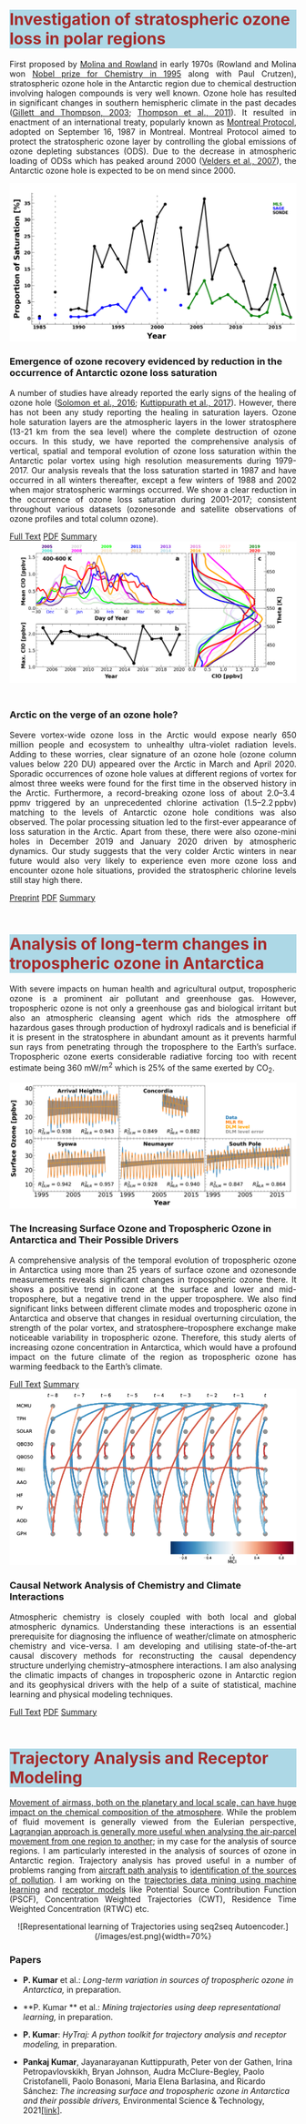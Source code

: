 <!--
.. title: Research
.. slug: research
.. date: 2020-05-07 05:52:47 UTC+05:30
.. tags: 
.. category: 
.. link: 
.. description: 
.. type: text
.. hidetitle: True
-->

<style type="text/css">
  p a {
  text-decoration: underline;
}

  .row-eq-height {
  display: -webkit-box;
  display: -webkit-flex;
  display: -ms-flexbox;
  display: flex;
}

</style>


<!--For Altmetric badges-->
<script type='text/javascript' src='https://d1bxh8uas1mnw7.cloudfront.net/assets/embed.js'></script>
	
<!--For Dimensions badges-->
<script async src="https://badge.dimensions.ai/badge.js" charset="utf-8"></script>

<h1 style="background-color: #ADD8E6; color:#A52A2A">Investigation of stratospheric ozone loss in polar regions</h1>

<p align='justify'>
First proposed by <a href="https://www.nature.com/articles/249810a0" style="text-decoration: underline">Molina and Rowland</a> in early 1970s (Rowland and Molina won <a href="https://www.nobelprize.org/prizes/chemistry/1995/summary/" style="text-decoration: underline">Nobel prize for Chemistry in 1995</a> along with Paul Crutzen), stratospheric ozone hole in the Antarctic region due to chemical destruction involving halogen compounds is very well known. Ozone hole has resulted in significant changes in southern hemispheric climate in the past decades (<a href="https://science.sciencemag.org/content/302/5643/273.full" style="text-decoration: underline">Gillett and Thompson, 2003</a>; <a href="https://www.nature.com/articles/ngeo1296">Thompson et al., 2011</a>). It resulted in enactment of an international treaty, popularly known as <a href="https://ozone.unep.org/treaties/montreal-protocol">Montreal Protocol</a>, adopted on September 16, 1987 in Montreal. Montreal Protocol aimed to protect the stratospheric ozone layer by controlling the global emissions of ozone depleting substances (ODS). Due to the decrease in atmospheric loading of ODSs which has peaked around 2000 (<a href="https://www.pnas.org/content/104/12/4814">Velders et al., 2007</a>), the Antarctic ozone hole is expected to be on mend since 2000. 
</p>

<div class="row row-cols-1 row-cols-sm-1 row-cols-md-1 row-cols-lg-2">

<div class="col mb-4 row-eq-height">
<div class="card">
<img class="card-img-top" src="/images/sonde11.png">
<div class="card-body">
<h3 class="card-title" align="left">Emergence of ozone recovery evidenced by reduction in the occurrence of Antarctic ozone loss saturation</h3>
<p class="card-text" align='justify'>A number of studies have already reported the early signs of the healing of ozone hole (<a href="https://science.sciencemag.org/content/353/6296/269.full">Solomon et al., 2016</a>; <a href="https://www.nature.com/articles/s41598-017-00722-7">Kuttippurath et al., 2017</a>). However, there has not been any study reporting the healing in saturation layers. Ozone hole saturation layers are the atmospheric layers in the lower stratosphere (13-21 km from the sea level) where the complete destruction of ozone occurs. In this study, we have reported the comprehensive analysis of vertical, spatial and temporal evolution of ozone loss saturation within the Antarctic polar vortex using high resolution measurements during 1979-2017. Our analysis reveals that the loss saturation started in 1987 and have occurred in all winters thereafter, except a few winters of 1988 and 2002 when major stratospheric warmings occurred. We show a clear reduction in the occurrence of ozone loss saturation during 2001-2017; consistent throughout various datasets (ozonesonde and satellite observations of ozone profiles and total column ozone). </p>
      
<span>
<a href="http://www.nature.com/articles/s41612-018-0052-6" class="btn btn-primary">Full Text</a>  
<a href="https://www.nature.com/articles/s41612-018-0052-6.pdf" class="btn btn-primary">PDF</a> 
<a href="/images/posters/NPJ_01.png" class="btn btn-primary">Summary</a> 
</span>

</div>
</div>
</div>

<div class="col mb-4 row-eq-height">
<div class="card">
<img class="card-img-top" src="/images/clo.png">
<div class="card-body">
<h3 class="card-title" align="left"><br/>Arctic on the verge of an ozone hole? <br/></h3>
<p class="card-text" align='justify'>  Severe vortex-wide ozone loss in the Arctic would expose nearly 650 million people and ecosystem to unhealthy ultra-violet radiation levels. Adding to these worries, clear signature of an ozone hole (ozone column values below 220 DU) appeared over the Arctic in March and April 2020. Sporadic occurrences of ozone hole values at different regions of vortex for almost three weeks were found for the first time in the observed history in the Arctic. Furthermore, a record-breaking ozone loss of about 2.0–3.4 ppmv triggered by an unprecedented chlorine activation (1.5–2.2 ppbv) matching to the levels of Antarctic ozone hole conditions was also observed. The polar processing situation led to the first-ever appearance of loss saturation in the Arctic. Apart from these, there were also ozone-mini holes in December 2019 and January 2020 driven by atmospheric dynamics. Our study suggests that the very colder Arctic winters in near future would also very likely to experience even more ozone loss and encounter ozone hole situations, provided the stratospheric chlorine levels still stay high there. </p>
      
<span>
<a href="https://acp.copernicus.org/preprints/acp-2020-1313/" class="btn btn-primary">Preprint</a>  
<a href="https://acp.copernicus.org/preprints/acp-2020-1313/acp-2020-1313.pdf" class="btn btn-primary">PDF</a> 
<a href="/images/posters/ACP_01.png" class="btn btn-primary">Summary</a> 
</span>

</div>
</div>
</div>

</div>

<BR>

<h1 style="background-color: #ADD8E6; color:#A52A2A">Analysis of long-term changes in tropospheric ozone in Antarctica</h1>

<p align='justify'>
With severe impacts on human health and agricultural output, tropospheric ozone is a prominent air pollutant and greenhouse gas. However, tropospheric ozone is not only a greenhouse gas and
biological irritant but also an atmospheric cleansing agent which rids the atmosphere off hazardous gases through production of hydroxyl radicals and is beneficial if it is present in the stratosphere in abundant amount as it prevents harmful sun rays from penetrating through the troposphere to the Earth’s surface. Tropospheric ozone exerts considerable radiative forcing too with recent estimate being 360 mW/m<sup>2</sup> which is 25% of the same exerted by CO<sub>2</sub>.</p>

<div class="row row-cols-1 row-cols-sm-1 row-cols-md-1 row-cols-lg-2">

<div class="col mb-4 row-eq-height">
<div class="card">
<img class="card-img-top" src="/images/dlm.png">
<div class="card-body">
<h3 class="card-title" align="left">The Increasing Surface Ozone and Tropospheric Ozone in Antarctica and Their Possible Drivers</h3>
<p class="card-text" align='justify'>A comprehensive analysis of the temporal evolution of tropospheric ozone in Antarctica using more than 25 years of surface ozone and ozonesonde measurements reveals significant changes in tropospheric ozone there. It shows a positive trend in ozone at the surface and lower and mid-troposphere, but a negative trend in the upper troposphere. We also find significant links between different climate modes and tropospheric ozone in Antarctica and observe that changes in residual overturning circulation, the strength of the polar vortex, and stratosphere–troposphere exchange make noticeable variability in tropospheric ozone. Therefore, this study alerts of increasing ozone concentration in Antarctica, which would have a profound impact on the future climate of the region as tropospheric ozone has warming feedback to the Earth’s climate. </p>
      
<span>
<a href="https://pubs.acs.org/doi/10.1021/acs.est.0c08491" class="btn btn-primary">Full Text</a>  
<a href="/images/posters/EST_01.png" class="btn btn-primary">Summary</a> 
</span>

</div>
</div>
</div>

<div class="col mb-4 row-eq-height">
<div class="card">
<img class="card-img-top" src="/images/causal.png">
<div class="card-body">
<h3 class="card-title" align="left">Causal Network Analysis of Chemistry and Climate Interactions <br/></h3>
<p class="card-text" align='justify'>  Atmospheric chemistry is closely coupled with both local and global atmospheric dynamics. Understanding these interactions is an essential prerequisite for diagnosing the influence of weather/climate on atmospheric chemistry and vice-versa. I am developing and utilising state-of-the-art causal discovery methods for reconstructing the causal dependency structure underlying chemistry–atmosphere interactions. I am also analysing the climatic impacts of changes in tropospheric ozone in Antarctic region and its geophysical drivers with the help of a suite of statistical, machine learning and physical modeling techniques.</p>

<span>
<a href="https://doi.org/10.1039/D1EM00383F" class="btn btn-primary">Full Text</a>  
<a href="https://pubs.rsc.org/en/content/articlepdf/2022/EM/D1EM00383F?page=search" class="btn btn-primary">PDF</a> 
<a href="/images/posters/Causal_01.png" class="btn btn-primary">Summary</a> 
</span>

</div>
</div>
</div>

</div>

<br/>

<h1 style="background-color: #ADD8E6; color:#A52A2A">Trajectory Analysis and Receptor Modeling</h1>

<p align='justify'>
<a href="https://linkinghub.elsevier.com/retrieve/pii/S0169809511002948">Movement of airmass, both on the planetary and local scale, can have huge impact on the chemical composition of the atmosphere</a>. While the problem of fluid movement is generally viewed from the Eulerian perspective, <a href="https://www.atmos-chem-phys.net/15/7877/2015/">Lagrangian approach is generally more useful when analysing the air-parcel movement from one region to another</a>; in my case for the analysis of source regions. I am particularly interested in the analysis of sources of ozone in Antarctic region. Trajectory analysis has proved useful in a number of problems ranging from <a href="https://arc.aiaa.org/doi/abs/10.2514/1.G000537?journalCode=jgcd">aircraft path analysis</a> to <a href="https://agupubs.onlinelibrary.wiley.com/doi/full/10.1029/2005JD006577">identification of the sources of pollution</a>. I am working on the <a href="https://www.mdpi.com/2220-9964/6/7/210">trajectories data mining using machine learning</a> and <a href="https://enveurope.springeropen.com/articles/10.1186/s12302-019-0233-x">receptor models</a> like Potential Source Contribution Function (PSCF), Concentration Weighted Trajectories (CWT), Residence Time Weighted Concentration (RTWC) etc.
</p>

<center>
![Representational learning of Trajectories using seq2seq Autoencoder.](/images/est.png){width=70%} 
</center>

<p></p>

### Papers

-   **P. Kumar** et al.: *Long-term variation in sources of tropospheric ozone in Antarctica,* in preparation.

-   **P. Kumar ** et al.: *Mining trajectories using deep representational learning,* in preparation.

-   **P. Kumar**: *HyTraj: A python toolkit for trajectory analysis and receptor modeling,* in preparation.
-   <p><strong>Pankaj Kumar</strong>, Jayanarayanan Kuttippurath, Peter von der Gathen, Irina Petropavlovskikh, Bryan Johnson, Audra McClure-Begley, Paolo Cristofanelli, Paolo Bonasoni, Maria Elena Barlasina, and Ricardo Sánchez: <em>The increasing surface and tropospheric ozone in Antarctica and their possible drivers,</em> Environmental Science &amp; Technology, 2021<a href="https://doi.org/10.1021/acs.est.0c08491">[link]</a>.</p>

